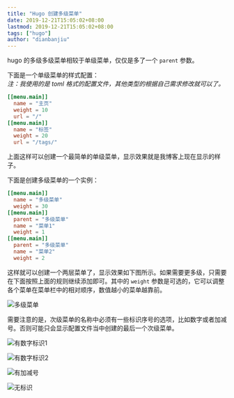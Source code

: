 ```yaml
---
title: "Hugo 创建多级菜单"
date: 2019-12-21T15:05:02+08:00
lastmod: 2019-12-21T15:05:02+08:00
tags: ["hugo"]
author: "dianbanjiu"
---
```


hugo 的多级多级菜单相较于单级菜单，仅仅是多了一个 `parent` 参数。  

下面是一个单级菜单的样式配置：  
*注：我使用的是 toml 格式的配置文件，其他类型的根据自己需求修改就可以了。*  

```toml
[[menu.main]]
  name = "主页"
  weight = 10
  url = "/"
[[menu.main]]
  name = "标签"
  weight = 20
  url = "/tags/"
```

上面这样可以创建一个最简单的单级菜单，显示效果就是我博客上现在显示的样子。  


下面是创建多级菜单的一个实例：  

```toml
[[menu.main]]
  name = "多级菜单"
  weight = 30
[[menu.main]]
  parent = "多级菜单"
  name = "菜单1"
  weight = 1
[[menu.main]]
  parent = "多级菜单"
  name = "菜单2"
  weight = 2
```

这样就可以创建一个两层菜单了，显示效果如下图所示。如果需要更多级，只需要在下面按照上面的规则继续添加即可。其中的 `weight` 参数是可选的，它可以调整各个菜单在菜单栏中的相对顺序，数值越小的菜单越靠前。  

![多级菜单](https://i.imgur.com/I0y54MM.png)  

需要注意的是，次级菜单的名称中必须有一些标识序号的选项，比如数字或者加减号。否则可能只会显示配置文件当中创建的最后一个次级菜单。  

![有数字标识1](https://i.imgur.com/I0y54MM.png)  

![有数字标识2](https://i.imgur.com/bIUCMSr.png)  

![有加减号](https://i.imgur.com/x6hWT8q.png)  

![无标识](https://i.imgur.com/05hBRKE.png)  

